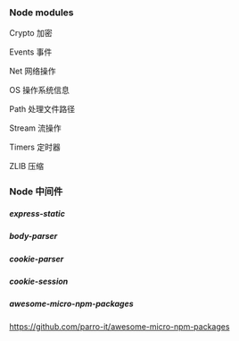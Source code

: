 ### Node modules

Crypto	加密

Events	事件

Net	网络操作

OS	操作系统信息

Path	处理文件路径

Stream	流操作

Timers	定时器

ZLIB	压缩

### Node 中间件

##### express-static

##### body-parser

##### cookie-parser

##### cookie-session

#####

##### awesome-micro-npm-packages
https://github.com/parro-it/awesome-micro-npm-packages
